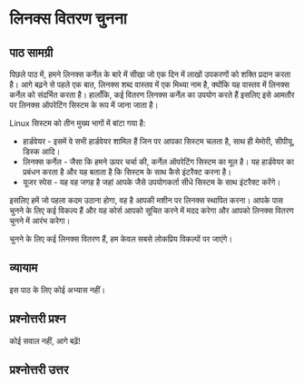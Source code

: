 # लिनक्स वितरण चुनना

## पाठ सामग्री

पिछले पाठ में, हमने लिनक्स कर्नेल के बारे में सीखा जो एक दिन में लाखों उपकरणों को शक्ति प्रदान करता है। आगे बढ़ने से पहले एक बात, लिनक्स शब्द वास्तव में एक मिथ्या नाम है, क्योंकि यह वास्तव में लिनक्स कर्नेल को संदर्भित करता है। हालाँकि, कई वितरण लिनक्स कर्नेल का उपयोग करते हैं इसलिए इसे आमतौर पर लिनक्स ऑपरेटिंग सिस्टम के रूप में जाना जाता है।

Linux सिस्टम को तीन मुख्य भागों में बांटा गया है:

<ul>
<li>हार्डवेयर - इसमें वे सभी हार्डवेयर शामिल हैं जिन पर आपका सिस्टम चलता है, साथ ही मेमोरी, सीपीयू, डिस्क आदि।</li>
<li>लिनक्स कर्नेल - जैसा कि हमने ऊपर चर्चा की, कर्नेल ऑपरेटिंग सिस्टम का मूल है। यह हार्डवेयर का प्रबंधन करता है और यह बताता है कि सिस्टम के साथ कैसे इंटरैक्ट करना है।</li>
<li>यूजर स्पेस - यह वह जगह है जहां आपके जैसे उपयोगकर्ता सीधे सिस्टम के साथ इंटरैक्ट करेंगे।</li>
</ul>

इसलिए हमें जो पहला कदम उठाना होगा, वह है आपकी मशीन पर लिनक्स स्थापित करना। आपके पास चुनने के लिए कई विकल्प हैं और यह कोर्स आपको सूचित करने में मदद करेगा और आपको लिनक्स वितरण चुनने में आरंभ करेगा।

चुनने के लिए कई लिनक्स वितरण हैं, हम केवल सबसे लोकप्रिय विकल्पों पर जाएंगे।


## व्यायाम

इस पाठ के लिए कोई अभ्यास नहीं।

## प्रश्नोत्तरी प्रश्न

कोई सवाल नहीं, आगे बढ़ें!

## प्रश्नोत्तरी उत्तर
